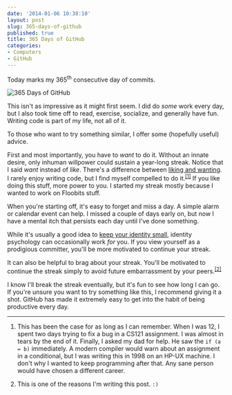 ```yaml
---
date: '2014-01-06 10:38:10'
layout: post
slug: 365-days-of-github
published: true
title: 365 Days of GitHub
categories:
- Computers
- GitHub
---
```


Today marks my 365<sup>th</sup> consecutive day of commits.

<img alt="365 Days of GitHub" src="/images/github_streak_365.gif" />

This isn't as impressive as it might first seem. I did do *some* work every day, but I also took time off to read, exercise, socialize, and generally have fun. Writing code is part of my life, not all of it.

To those who want to try something similar, I offer some (hopefully useful) advice.

First and most importantly, you have to *want* to do it. Without an innate desire, only inhuman willpower could sustain a year-long streak. Notice that I said *want* instead of *like*. There's a difference between [liking and wanting](http://lesswrong.com/lw/6kx/wanting_vs_liking_revisited/). I rarely enjoy writing code, but I find myself compelled to do it.<sup>[\[1\]](#ref_1)</sup> If you like doing this stuff, more power to you. I started my streak mostly because I wanted to work on Floobits stuff.

When you're starting off, it's easy to forget and miss a day. A simple alarm or calendar event can help. I missed a couple of days early on, but now I have a mental itch that persists each day until I've done something.

While it's usually a good idea to [keep your identity small](http://paulgraham.com/identity.html), identity psychology can occasionally work *for* you. If you view yourself as a prodigious committer, you'll be more motivated to continue your streak.

It can also be helpful to brag about your streak. You'll be motivated to continue the streak simply to avoid future embarrassment by your peers.<sup>[\[2\]](#ref_2)</sup>

I know I'll break the streak eventually, but it's fun to see how long I can go. If you're unsure you want to try something like this, I recommend giving it a shot. GitHub has made it extremely easy to get into the habit of being productive every day.

---

1. <span id="ref_1"></span>This has been the case for as long as I can remember. When I was 12, I spent two days trying to fix a bug in a CS121 assignment. I was almost in tears by the end of it. Finally, I asked my dad for help. He saw the `if (a = b)` immediately. A modern compiler would warn about an assignment in a conditional, but I was writing this in 1998 on an HP-UX machine. I don't why I wanted to keep programming after that. Any sane person would have chosen a different career.

2. <span id="ref_2"></span>This is one of the reasons I'm writing this post. `:)`
